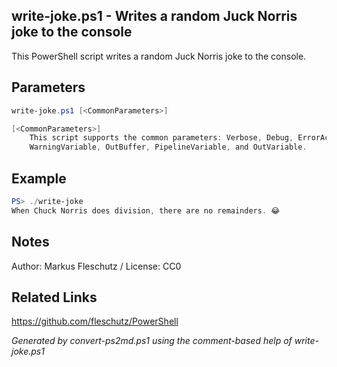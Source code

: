 ## write-joke.ps1 - Writes a random Juck Norris joke to the console

This PowerShell script writes a random Juck Norris joke to the console.

## Parameters
```powershell
write-joke.ps1 [<CommonParameters>]

[<CommonParameters>]
    This script supports the common parameters: Verbose, Debug, ErrorAction, ErrorVariable, WarningAction, 
    WarningVariable, OutBuffer, PipelineVariable, and OutVariable.
```

## Example
```powershell
PS> ./write-joke
When Chuck Norris does division, there are no remainders. 😂

```

## Notes
Author: Markus Fleschutz / License: CC0

## Related Links
https://github.com/fleschutz/PowerShell

*Generated by convert-ps2md.ps1 using the comment-based help of write-joke.ps1*
